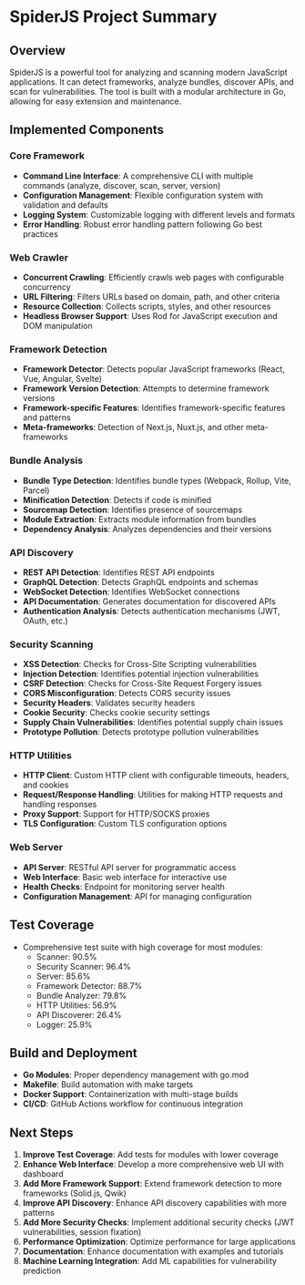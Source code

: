 # SpiderJS Project Summary

## Overview
SpiderJS is a powerful tool for analyzing and scanning modern JavaScript applications. It can detect frameworks, analyze bundles, discover APIs, and scan for vulnerabilities. The tool is built with a modular architecture in Go, allowing for easy extension and maintenance.

## Implemented Components

### Core Framework
- **Command Line Interface**: A comprehensive CLI with multiple commands (analyze, discover, scan, server, version)
- **Configuration Management**: Flexible configuration system with validation and defaults
- **Logging System**: Customizable logging with different levels and formats
- **Error Handling**: Robust error handling pattern following Go best practices

### Web Crawler
- **Concurrent Crawling**: Efficiently crawls web pages with configurable concurrency
- **URL Filtering**: Filters URLs based on domain, path, and other criteria
- **Resource Collection**: Collects scripts, styles, and other resources
- **Headless Browser Support**: Uses Rod for JavaScript execution and DOM manipulation

### Framework Detection
- **Framework Detector**: Detects popular JavaScript frameworks (React, Vue, Angular, Svelte)
- **Framework Version Detection**: Attempts to determine framework versions
- **Framework-specific Features**: Identifies framework-specific features and patterns
- **Meta-frameworks**: Detection of Next.js, Nuxt.js, and other meta-frameworks

### Bundle Analysis
- **Bundle Type Detection**: Identifies bundle types (Webpack, Rollup, Vite, Parcel)
- **Minification Detection**: Detects if code is minified
- **Sourcemap Detection**: Identifies presence of sourcemaps
- **Module Extraction**: Extracts module information from bundles
- **Dependency Analysis**: Analyzes dependencies and their versions

### API Discovery
- **REST API Detection**: Identifies REST API endpoints
- **GraphQL Detection**: Detects GraphQL endpoints and schemas
- **WebSocket Detection**: Identifies WebSocket connections
- **API Documentation**: Generates documentation for discovered APIs
- **Authentication Analysis**: Detects authentication mechanisms (JWT, OAuth, etc.)

### Security Scanning
- **XSS Detection**: Checks for Cross-Site Scripting vulnerabilities
- **Injection Detection**: Identifies potential injection vulnerabilities
- **CSRF Detection**: Checks for Cross-Site Request Forgery issues
- **CORS Misconfiguration**: Detects CORS security issues
- **Security Headers**: Validates security headers
- **Cookie Security**: Checks cookie security settings
- **Supply Chain Vulnerabilities**: Identifies potential supply chain issues
- **Prototype Pollution**: Detects prototype pollution vulnerabilities

### HTTP Utilities
- **HTTP Client**: Custom HTTP client with configurable timeouts, headers, and cookies
- **Request/Response Handling**: Utilities for making HTTP requests and handling responses
- **Proxy Support**: Support for HTTP/SOCKS proxies
- **TLS Configuration**: Custom TLS configuration options

### Web Server
- **API Server**: RESTful API server for programmatic access
- **Web Interface**: Basic web interface for interactive use
- **Health Checks**: Endpoint for monitoring server health
- **Configuration Management**: API for managing configuration

## Test Coverage
- Comprehensive test suite with high coverage for most modules:
  - Scanner: 90.5%
  - Security Scanner: 96.4%
  - Server: 85.6%
  - Framework Detector: 88.7%
  - Bundle Analyzer: 79.8%
  - HTTP Utilities: 56.9%
  - API Discoverer: 26.4%
  - Logger: 25.9%

## Build and Deployment
- **Go Modules**: Proper dependency management with go.mod
- **Makefile**: Build automation with make targets
- **Docker Support**: Containerization with multi-stage builds
- **CI/CD**: GitHub Actions workflow for continuous integration

## Next Steps
1. **Improve Test Coverage**: Add tests for modules with lower coverage
2. **Enhance Web Interface**: Develop a more comprehensive web UI with dashboard
3. **Add More Framework Support**: Extend framework detection to more frameworks (Solid.js, Qwik)
4. **Improve API Discovery**: Enhance API discovery capabilities with more patterns
5. **Add More Security Checks**: Implement additional security checks (JWT vulnerabilities, session fixation)
6. **Performance Optimization**: Optimize performance for large applications
7. **Documentation**: Enhance documentation with examples and tutorials
8. **Machine Learning Integration**: Add ML capabilities for vulnerability prediction 